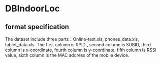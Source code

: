 # DBIndoorLoc

## format specification

The dataset include three parts：Online-test.xls, phones_data.xls, tablet_data.xls.
The first column is RPID , second column is SUBID, third column is x-coordinate, fourth column is y-coordinate, fifth column is RSSI value, sixth column is the MAC address of the mobile device.
